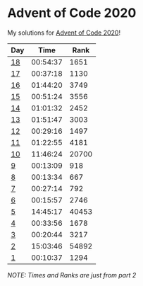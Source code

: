 # Advent of Code 2020
My solutions for [Advent of Code 2020](https://adventofcode.com/2020/)!

| Day                             | Time     | Rank  |
| ------------------------------- | -------- | ----- |
| [18](original_solutions/day_18) | 00:54:37 | 1651  |
| [17](original_solutions/day_17) | 00:37:18 | 1130  |
| [16](original_solutions/day_16) | 01:44:20 | 3749  |
| [15](original_solutions/day_15) | 00:51:24 | 3556  |
| [14](original_solutions/day_14) | 01:01:32 | 2452  |
| [13](original_solutions/day_13) | 01:51:47 | 3003  |
| [12](original_solutions/day_12) | 00:29:16 | 1497  |
| [11](original_solutions/day_11) | 01:22:55 | 4181  |
| [10](original_solutions/day_10) | 11:46:24 | 20700 |
| [9](original_solutions/day_9)   | 00:13:09 | 918   |
| [8](original_solutions/day_8)   | 00:13:34 | 667   |
| [7](original_solutions/day_7)   | 00:27:14 | 792   |
| [6](original_solutions/day_6)   | 00:15:57 | 2746  |
| [5](original_solutions/day_5)   | 14:45:17 | 40453 |
| [4](original_solutions/day_4)   | 00:33:56 | 1678  |
| [3](original_solutions/day_3)   | 00:20:44 | 3217  |
| [2](original_solutions/day_2)   | 15:03:46 | 54892 |
| [1](original_solutions/day_1)   | 00:10:37 | 1294  |

*NOTE: Times and Ranks are just from part 2*